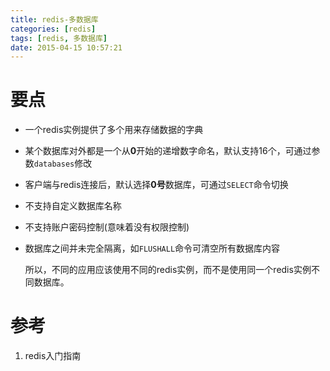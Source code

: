 ```yaml
---
title: redis-多数据库
categories: [redis]
tags: [redis, 多数据库]
date: 2015-04-15 10:57:21
---
```


# 要点

-   一个redis实例提供了多个用来存储数据的字典

-   某个数据库对外都是一个从**0**开始的递增数字命名，默认支持16个，可通过参数`databases`修改

-   客户端与redis连接后，默认选择**0号**数据库，可通过`SELECT`命令切换

-   不支持自定义数据库名称

-   不支持账户密码控制(意味着没有权限控制)

-   数据库之间并未完全隔离，如`FLUSHALL`命令可清空所有数据库内容

    所以，不同的应用应该使用不同的redis实例，而不是使用同一个redis实例不同数据库。


# 参考

1.  redis入门指南
